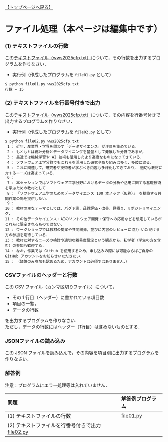 [【トップページへ戻る】](../../)

# **ファイル処理（本ページは編集中です）**

### (1) **テキストファイルの行数**
この[テキストファイル（wws2025cfp.txt）](./data/wws2025cfp.txt)について，その行数を出力するプログラムを作りなさい．

- 実行例（作成したプログラムを ```file01.py``` として）
```shell-session
$ python file01.py wws2025cfp.txt
行数 = 15
```

### (2) **テキストファイルを行番号付きで出力**
この[テキストファイル（wws2025cfp.txt）](./data/wws2025cfp.txt)について，その内容を行番号付きで出力するプログラムを作りなさい．

- 実行例（作成したプログラムを ```file02.py``` として）
```shell-session
$ python file02.py wws2025cfp.txt
 1 : 近年，産業界・学界を問わず「データサイエンス」が注目を集めている．
 2 : もともとは統計分析とデータマイニングを基盤として発展した分野であるが，
 3 : 最近では機械学習や AI 技術も活用したより高度なものになってきている．
 4 : ソフトウェア工学分野でもこれらを活用した研究や取り組みは多く，多岐に渡る．
 5 : これに関連して，研究者や技術者が学ぶべき内容も多様化してきており， 適切な教材に対するニーズは高まっている．
 6 :
 7 : 本セッションではソフトウェア工学分野におけるデータの分析や活用に関する基礎技術を学ぶための教材として
 8 : 「ソフトウェア工学のためのデータサイエンス 100 本ノック（仮称）」 を構築する共同作業の場を提供したい．
 9 :
10 : 教材の主なテーマとしては，バグ予測，品質評価・改善，見積り，リポジトリマイニング，
11 : その他データサイエンス・AIのソフトウェア開発・保守への応用などを想定しているがこれらに限定されるものではない．
12 : ワークショップでは教材の提案や共同開発，並びに内容のレビューに協力 いただける方の参加を期待している．
13 : 教材に対するニーズの検討や適切な難易度設定という観点から，初学者（学生の方を含む）の参加も歓迎する．
14 : なお，作業では GitHub を使用するため，申し込みの際には可能ならばご自身の GitHub アカウントをお知らせいただきたい．
15 : （議論のみ参加も認めるため，アカウントは必須ではありません．）
```

### **CSVファイルのヘッダーと行数** ###
この CSV ファイル（カンマ区切りファイル）について，
- その 1 行目（ヘッダー）に書かれている項目数
- 項目の一覧，
- データの行数

を出力するプログラムを作りなさい．  
ただし，データの行数にはヘッダー（1行目）は含めないものとする．

### **JSONファイルの読み込み** ###
この JSON ファイルを読み込んで，その内容を項目別に出力するプログラムを作りなさい．

### **解答例**
注意：プログラムにエラー処理等は入れていません．

|問題|解答例プログラム|
|:-------------|:------------------|
|(1) テキストファイルの行数|[file01.py](./answer/file01.py)|
|(2) テキストファイルを行番号付きで出力[file02.py](./answer/file02.py)|

